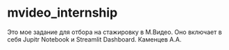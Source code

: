 # mvideo_internship
Это мое задание для отбора на стажировку в М.Видео. Оно включает в себя Jupitr Notebook и Streamlit Dashboard.
Каменцев А.А.
